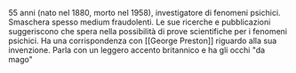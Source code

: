 55 anni (nato nel 1880, morto nel 1958), investigatore di fenomeni psichici. 
Smaschera spesso medium fraudolenti. Le sue ricerche e pubblicazioni suggeriscono che spera nella possibilità di prove scientifiche per i fenomeni psichici. Ha una corrispondenza con [[George Preston]] riguardo alla sua invenzione. 
Parla con un leggero accento britannico e ha gli occhi "da mago"